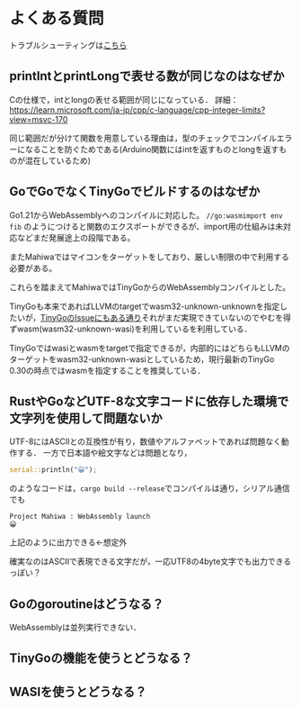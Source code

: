 # よくある質問

トラブルシューティングは[こちら](/reference/developer/troubleshooting)

## printIntとprintLongで表せる数が同じなのはなぜか

Cの仕様で，intとlongの表せる範囲が同じになっている． 詳細：https://learn.microsoft.com/ja-jp/cpp/c-language/cpp-integer-limits?view=msvc-170

同じ範囲だが分けて関数を用意している理由は，型のチェックでコンパイルエラーになることを防ぐためである(Arduino関数にはintを返すものとlongを返すものが混在しているため)

## GoでGoでなくTinyGoでビルドするのはなぜか

Go1.21からWebAssemblyへのコンパイルに対応した。
`//go:wasmimport env fib` のようにつけると関数のエクスポートができるが、import用の仕組みは未対応などまだ発展途上の段階である。

またMahiwaではマイコンをターゲットをしており、厳しい制限の中で利用する必要がある。

これらを踏まえてMahiwaではTinyGoからのWebAssemblyコンパイルとした。

TinyGoも本来であればLLVMのtargetでwasm32-unknown-unknownを指定したいが，[TinyGoのIssueにもある通り](https://github.com/tinygo-org/tinygo/issues/3068)それがまだ実現できていないのでやむを得ずwasm(wasm32-unknown-wasi)を利用しているを利用している．

TinyGoではwasiとwasmをtargetで指定できるが，内部的にはどちらもLLVMのターゲットをwasm32-unknown-wasiとしているため，現行最新のTinyGo 0.30の時点ではwasmを指定することを推奨している．

## RustやGoなどUTF-8な文字コードに依存した環境で文字列を使用して問題ないか

UTF-8にはASCIIとの互換性が有り，数値やアルファベットであれば問題なく動作する．
一方で日本語や絵文字などは問題となり，

```rust
serial::println("😀");
```

のようなコードは，`cargo build --release`でコンパイルは通り，シリアル通信でも

```shell
Project Mahiwa : WebAssembly launch
😀
```

上記のように出力できる←想定外

確実なのはASCIIで表現できる文字だが，一応UTF8の4byte文字でも出力できるっぽい？

## Goのgoroutineはどうなる？

WebAssemblyは並列実行できない．

## TinyGoの機能を使うとどうなる？

## WASIを使うとどうなる？
